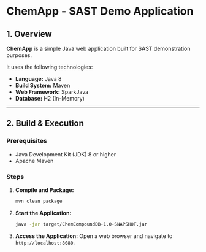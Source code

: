 # ChemApp - SAST Demo Application

## 1. Overview

**ChemApp** is a simple Java web application built for SAST demonstration purposes.

It uses the following technologies:
* **Language:** Java 8
* **Build System:** Maven
* **Web Framework:** SparkJava
* **Database:** H2 (In-Memory)

---

## 2. Build & Execution

### Prerequisites

* Java Development Kit (JDK) 8 or higher
* Apache Maven

### Steps

1.  **Compile and Package:**
    ```bash
    mvn clean package
    ```

2.  **Start the Application:**
    ```bash
    java -jar target/ChemCompoundDB-1.0-SNAPSHOT.jar
    ```

3.  **Access the Application:**
    Open a web browser and navigate to `http://localhost:8080`.
